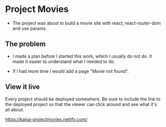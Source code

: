 # Project Movies

- The project was about to build a movie site with react, react-router-dom and use params.

## The problem

- I made a plan before I started this work, which I usually do not do. 
  It made it easier to understand what I needed to do.

- If I had more time I would add a page "Movie not found".

## View it live

Every project should be deployed somewhere. Be sure to include the link to the deployed project so that the viewer can click around and see what it's all about.

https://kajsa-projectmovies.netlify.com/